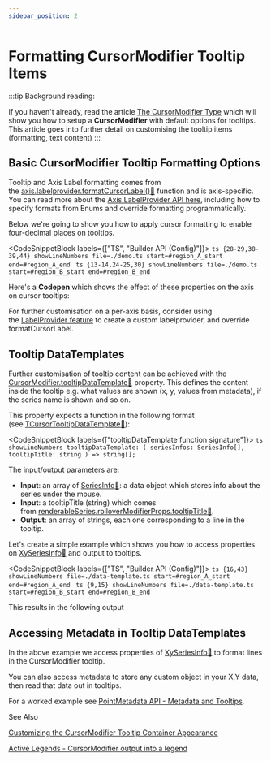 ```yaml
---
sidebar_position: 2
---
```


# Formatting CursorModifier Tooltip Items

:::tip
Background reading:

If you haven't already, read the article [The CursorModifier Type](CursorModifier.html) which will show you how to setup a **CursorModifier** with default options for tooltips. This article goes into further detail on customising the tooltip items (formatting, text content)
:::

Basic CursorModifier Tooltip Formatting Options
-----------------------------------------------

Tooltip and Axis Label formatting comes from the [axis.labelprovider.formatCursorLabel():blue_book:](https://www.scichart.com/documentation/js/current/typedoc/classes/labelprovider.html#formatcursorlabel) function and is axis-specific. You can read more about the [Axis.LabelProvider API here](../../../axis-api/axis-labels/label-provider-api-overview/), including how to specify formats from Enums and override formatting programmatically.

Below we're going to show you how to apply cursor formatting to enable four-decimal places on tooltips.

<CodeSnippetBlock labels={["TS", "Builder API (Config)"]}>
    ```ts {28-29,38-39,44} showLineNumbers file=./demo.ts start=#region_A_start end=#region_A_end
    ```
    ```ts {13-14,24-25,30} showLineNumbers file=./demo.ts start=#region_B_start end=#region_B_end
    ```
</CodeSnippetBlock>

Here's a **Codepen** which shows the effect of these properties on the axis on cursor tooltips:

<LiveDocSnippet name="./demo" />

For further customisation on a per-axis basis, consider using the [LabelProvider feature](../../../axis-api/axis-labels/custom-label-providers-readable-numbers/) to create a custom labelprovider, and override formatCursorLabel.

Tooltip DataTemplates
---------------------

Further customisation of tooltip content can be achieved with the [CursorModifier.tooltipDataTemplate:blue_book:](https://www.scichart.com/documentation/js/current/typedoc/classes/cursormodifier.html#tooltipdatatemplate) property. This defines the content inside the tooltip e.g. what values are shown (x, y, values from metadata), if the series name is shown and so on.

This property expects a function in the following format (see [TCursorTooltipDataTemplate:blue_book:](https://www.scichart.com/documentation/js/current/typedoc/index.html#tcursortooltipdatatemplate)):

<CodeSnippetBlock labels={["tooltipDataTemplate function signature"]}>
    ```ts showLineNumbers
    tooltipDataTemplate: (
        seriesInfos: SeriesInfo[], 
        tooltipTitle: string
    ) => string[];
    ```
</CodeSnippetBlock>

The input/output parameters are:

*   **Input**: an array of [SeriesInfo:blue_book:](https://www.scichart.com/documentation/js/current/typedoc/classes/seriesinfo.html): a data object which stores info about the series under the mouse.
*   **Input**: a tooltipTitle (string) which comes from [renderableSeries.rolloverModifierProps.tooltipTitle:blue_book:](https://www.scichart.com/documentation/js/current/typedoc/classes/rollovermodifierrenderableseriesprops.html#tooltiptitle).
*   **Output**: an array of strings, each one corresponding to a line in the tooltip.

Let's create a simple example which shows you how to access properties on [XySeriesInfo:blue_book:](https://www.scichart.com/documentation/js/current/typedoc/classes/xyseriesinfo.html) and output to tooltips.

<CodeSnippetBlock labels={["TS", "Builder API (Config)"]}>
    ```ts {16,43} showLineNumbers file=./data-template.ts start=#region_A_start end=#region_A_end
    ```
    ```ts {9,15} showLineNumbers file=./data-template.ts start=#region_B_start end=#region_B_end
    ``` 
</CodeSnippetBlock>

This results in the following output

<LiveDocSnippet name="./data-template" />

Accessing Metadata in Tooltip DataTemplates 
-------------------------------------------

In the above example we access properties of [XySeriesInfo:blue_book:](https://www.scichart.com/documentation/js/current/typedoc/classes/xyseriesinfo.html) to format lines in the CursorModifier tooltip.

You can also access metadata to store any custom object in your X,Y data, then read that data out in tooltips.

For a worked example see [PointMetadata API - Metadata and Tooltips](../../../chart-types/point-metadata-api/tooltips/).

See Also

[Customizing the CursorModifier Tooltip Container Appearance](CursorModifier_CustomisingContainer.html)

[Active Legends - CursorModifier output into a legend](CursorModifier_PlaceTooltipLegendExternally.html)